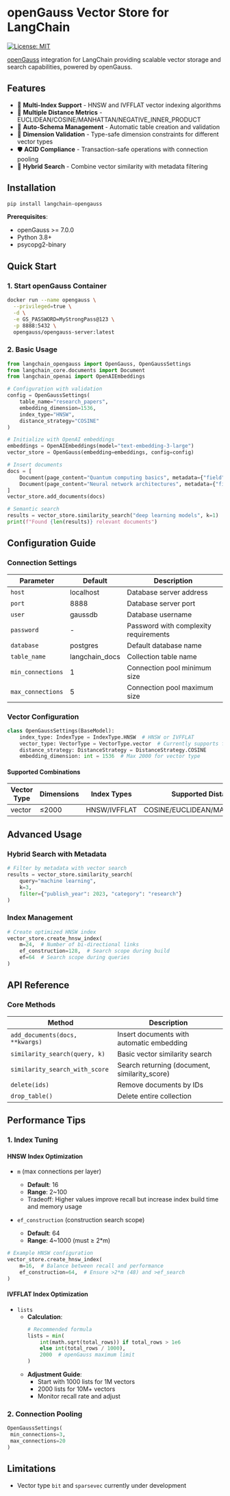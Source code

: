 # openGauss Vector Store for LangChain

[![License: MIT](https://img.shields.io/badge/License-MIT-yellow.svg)](https://opensource.org/licenses/MIT)

[openGauss](https://opengauss.org/zh/) integration for LangChain providing scalable vector storage and search capabilities, powered by openGauss.

## Features

- 🚀 **Multi-Index Support** - HNSW and IVFFLAT vector indexing algorithms
- 📐 **Multiple Distance Metrics** - EUCLIDEAN/COSINE/MANHATTAN/NEGATIVE_INNER_PRODUCT
- 🔧 **Auto-Schema Management** - Automatic table creation and validation
- 🧮 **Dimension Validation** - Type-safe dimension constraints for different vector types
- 🛡️ **ACID Compliance** - Transaction-safe operations with connection pooling
- 🔀 **Hybrid Search** - Combine vector similarity with metadata filtering

## Installation

```bash
pip install langchain-opengauss
```

**Prerequisites**:

- openGauss >= 7.0.0
- Python 3.8+
- psycopg2-binary

## Quick Start

### 1. Start openGauss Container

```bash
docker run --name opengauss \
  --privileged=true \
  -d \
  -e GS_PASSWORD=MyStrongPass@123 \
  -p 8888:5432 \
  opengauss/opengauss-server:latest
```

### 2. Basic Usage

```python
from langchain_opengauss import OpenGauss, OpenGaussSettings
from langchain_core.documents import Document
from langchain_openai import OpenAIEmbeddings

# Configuration with validation
config = OpenGaussSettings(
    table_name="research_papers",
    embedding_dimension=1536,
    index_type="HNSW",
    distance_strategy="COSINE"
)

# Initialize with OpenAI embeddings
embeddings = OpenAIEmbeddings(model="text-embedding-3-large")
vector_store = OpenGauss(embedding=embeddings, config=config)

# Insert documents
docs = [
    Document(page_content="Quantum computing basics", metadata={"field": "physics"}),
    Document(page_content="Neural network architectures", metadata={"field": "ai"})
]
vector_store.add_documents(docs)

# Semantic search
results = vector_store.similarity_search("deep learning models", k=1)
print(f"Found {len(results)} relevant documents")
```

## Configuration Guide

### Connection Settings

| Parameter         | Default        | Description                           |
|-------------------|----------------|---------------------------------------|
| `host`            | localhost      | Database server address               |
| `port`            | 8888           | Database server port                  |
| `user`            | gaussdb        | Database username                     |
| `password`        | -              | Password with complexity requirements |
| `database`        | postgres       | Default database name                 |
| `table_name`      | langchain_docs | Collection table name                 |
| `min_connections` | 1              | Connection pool minimum size          |
| `max_connections` | 5              | Connection pool maximum size          |

### Vector Configuration

```python
class OpenGaussSettings(BaseModel):
    index_type: IndexType = IndexType.HNSW  # HNSW or IVFFLAT
    vector_type: VectorType = VectorType.vector  # Currently supports float vectors
    distance_strategy: DistanceStrategy = DistanceStrategy.COSINE
    embedding_dimension: int = 1536  # Max 2000 for vector type
```

#### Supported Combinations

| Vector Type | Dimensions | Index Types  | Supported Distance Strategies         |
|-------------|------------|--------------|---------------------------------------|
| vector      | ≤2000      | HNSW/IVFFLAT | COSINE/EUCLIDEAN/MANHATTAN/INNER_PROD |

## Advanced Usage

### Hybrid Search with Metadata

```python
# Filter by metadata with vector search
results = vector_store.similarity_search(
    query="machine learning",
    k=3,
    filter={"publish_year": 2023, "category": "research"}
)
```

### Index Management

```python
# Create optimized HNSW index
vector_store.create_hnsw_index(
    m=24,  # Number of bi-directional links
    ef_construction=128,  # Search scope during build
    ef=64  # Search scope during queries
)


```

## API Reference

### Core Methods

| Method                          | Description                                   |
|---------------------------------|-----------------------------------------------|
| `add_documents(docs, **kwargs)` | Insert documents with automatic embedding     |
| `similarity_search(query, k)`   | Basic vector similarity search                |
| `similarity_search_with_score`  | Search returning (document, similarity_score) |
| `delete(ids)`                   | Remove documents by IDs                       |
| `drop_table()`                  | Delete entire collection                      |

## Performance Tips

### 1. **Index Tuning**

#### HNSW Index Optimization

- `m` (max connections per layer)
    - **Default**: 16
    - **Range**: 2~100
    - Tradeoff: Higher values improve recall but increase index build time and memory usage

- `ef_construction` (construction search scope)
    - **Default**: 64
    - **Range**: 4~1000 (must ≥ 2*m)

```python
# Example HNSW configuration
vector_store.create_hnsw_index(
    m=16,  # Balance between recall and performance
    ef_construction=64,  # Ensure >2*m (48) and >ef_search
)
```

#### IVFFLAT Index Optimization

- `lists`
    - **Calculation**:
      ```python
      # Recommended formula
      lists = min(
          int(math.sqrt(total_rows)) if total_rows > 1e6 
          else int(total_rows / 1000),
          2000  # openGauss maximum limit
      )
      ```
    - **Adjustment Guide**:
        - Start with 1000 lists for 1M vectors
        - 2000 lists for 10M+ vectors
        - Monitor recall rate and adjust

### 2. **Connection Pooling**

   ```python
   OpenGaussSettings(
    min_connections=3,
    max_connections=20
)
   ```

## Limitations

- Vector type `bit` and `sparsevec` currently under development

